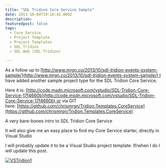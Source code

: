 ```yaml
---
title: "SDL Tridion Core Service Sample"
date: 2013-10-04T19:16:42.000Z
description: 
featuredpost: false
tags: 
  - Core Service
  - Project Template
  - Project Templates
  - SDL Tridion
  - SDL Web (SDL Tridion)

---
```


As a follow up to [http://www.mrgn.co/2013/10/sdl-tridion-events-system-sample/](http://www.mrgn.co/2013/10/sdl-tridion-events-system-sample/) I have added another sample project type for the SDL Tridion Core Service.

Here it is: [http://code.msdn.microsoft.com/vstudio/SDL-Tridion-Core-Service-17f4660b](http://code.msdn.microsoft.com/vstudio/SDL-Tridion-Core-Service-17f4660b) or via GIT here: [https://github.com/chrismrgn/Tridion.Templates.CoreService](https://github.com/chrismrgn/Tridion.Templates.CoreService)

A very bare-bones intro to SDL Tridion Core Service

It will also give me an easy place to find my Core Service starter, directly in Visual Studio

I will probably update it to be a Visual Studio project template. If/when I do I will update this post.

[![VSTridion1](http://67.205.159.130/wp-content/uploads/2013/10/VSTridion11.png)](http://www.mrgn.co/2013/10/sdl-tridion-core-service-sample/vstridion1/)
